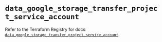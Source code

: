 # `data_google_storage_transfer_project_service_account`

Refer to the Terraform Registry for docs: [`data_google_storage_transfer_project_service_account`](https://registry.terraform.io/providers/hashicorp/google/6.50.0/docs/data-sources/storage_transfer_project_service_account).
